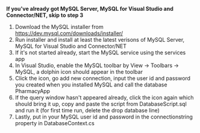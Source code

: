 **If you've already got MySQL Server, MySQL for Visual Studio and Connector/NET, skip to step 3**
1. Download the MySQL installer from https://dev.mysql.com/downloads/installer/
2. Run installer and install at least the latest verisons of MySQL Server, MySQL for Visual Studio and Connector/NET
3. If it's not started already, start the MySQL service using the services app
4. In Visual Studio, enable the MySQL toolbar by View -> Toolbars -> MySQL, a dolphin icon should appear in the toolbar
5. Click the icon, go add new connection, input the user id and password you created when you installed MySQL and call the database PharmacyApp
6. If the query window hasn't appeared already, click the icon again which should bring it up, copy and paste the script from DatabaseScript.sql and run it (for first time run, delete the drop database line)
7. Lastly, put in your MySQL user id and password in the connectionstring property in DatabaseContext.cs

